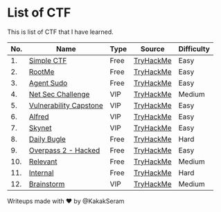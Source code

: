 # List of CTF

This is list of CTF that I have learned.

|No.|Name|Type|Source|Difficulty|
|---|----|----|------|----------|
|1.|[Simple CTF](./SimpleCTF/README.md)|Free|[TryHackMe](https://tryhackme.com/room/easyctf)|Easy|
|2.|[RootMe](./RootMe/README.md)|Free|[TryHackMe](https://tryhackme.com/room/rrootme)|Easy|
|3.|[Agent Sudo](./AgentSudo/README.md)|Free|[TryHackMe](https://tryhackme.com/room/agentsudoctf)|Easy|
|4.|[Net Sec Challenge](./NetSecChallenge/README.md)|VIP|[TryHackMe](https://tryhackme.com/r/room/netsecchallenge)|Medium|
|5.|[Vulnerability Capstone](./VulnerabilityCapstone/README.md)|VIP|[TryHackMe](https://tryhackme.com/r/room/vulnerabilitycapstone)|Easy|
|6.|[Alfred](./Alfred/README.md)|VIP|[TryHackMe](https://tryhackme.com/r/room/alfred)|Easy|
|7.|[Skynet](./Skynet/README.md)|VIP|[TryHackMe](https://tryhackme.com/r/room/skynet)|Easy|
|8.|[Daily Bugle](./DailyBugle/README.md)|Free|[TryHackMe](https://tryhackme.com/r/room/dailybugle)|Hard|
|9.|[Overpass 2 - Hacked](./Overpass2-Hacked/README.md)|Free|[TryHackMe](https://tryhackme.com/r/room/overpass2hacked)|Easy|
|10.|[Relevant](./Relevant/README.md)|Free|[TryHackMe](https://tryhackme.com/r/room/relevant)|Medium|
|11.|[Internal](./Internal/README.md)|Free|[TryHackMe](https://tryhackme.com/r/room/internal)|Hard|
|12.|[Brainstorm](./Brainstorm/README.md)|VIP|[TryHackMe](https://tryhackme.com/r/room/brainstorm)|Medium|

Writeups made with :heart: by @KakakSeram
